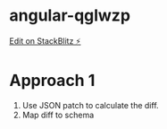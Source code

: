 # angular-qglwzp

[Edit on StackBlitz ⚡️](https://stackblitz.com/edit/angular-qglwzp)

# Approach 1
1. Use JSON patch to calculate the diff.
2. Map diff to schema